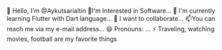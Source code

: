 👋 Hello, I'm @Aykutsarialtin
👀I'm Interested in Software...
🌱 I'm currently learning Flutter with Dart language...
💞️ I want to collaborate...
📫You can reach me via my e-mail address...
😄 Pronouns: ...
⚡ Traveling, watching movies, football are my favorite things



